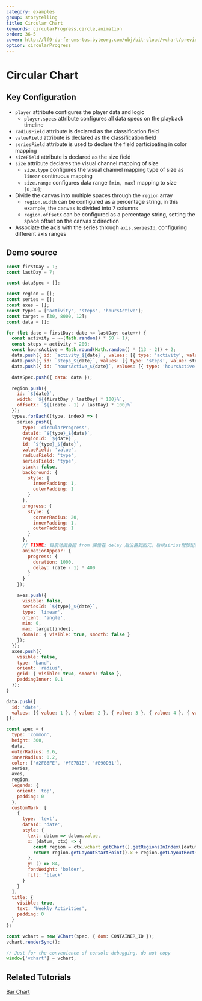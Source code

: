 ```yaml
---
category: examples
group: storytelling
title: Circular Chart
keywords: circularProgress,circle,animation
order: 36-5
cover: http://lf9-dp-fe-cms-tos.byteorg.com/obj/bit-cloud/vchart/preview/storytelling/weekly-activity.gif
option: circularProgress
---
```


# Circular Chart

## Key Configuration

- `player` attribute configures the player data and logic
  - `player.specs` attribute configures all data specs on the playback timeline
- `radiusField` attribute is declared as the classification field
- `valueField` attribute is declared as the classification field
- `seriesField` attribute is used to declare the field participating in color mapping
- `sizeField` attribute is declared as the size field
- `size` attribute declares the visual channel mapping of size
  - `size.type` configures the visual channel mapping type of size as `linear` continuous mapping
  - `size.range` configures data range `[min, max]` mapping to size `[0,30]`;
- Divide the canvas into multiple spaces through the `region` array
  - `region.width` can be configured as a percentage string, in this example, the canvas is divided into 7 columns
  - `region.offsetX` can be configured as a percentage string, setting the space offset on the canvas x direction
- Associate the axis with the series through `axis.seriesId`, configuring different axis ranges

## Demo source

```javascript livedemo
const firstDay = 1;
const lastDay = 7;

const dataSpec = [];

const region = [];
const series = [];
const axes = [];
const types = ['activity', 'steps', 'hoursActive'];
const target = [30, 8000, 12];
const data = [];

for (let date = firstDay; date <= lastDay; date++) {
  const activity = ~~(Math.random() * 50 + 1);
  const steps = activity * 200;
  const hoursActive = Math.round(Math.random() * (13 - 2)) + 2;
  data.push({ id: `activity_${date}`, values: [{ type: 'activity', value: activity }] });
  data.push({ id: `steps_${date}`, values: [{ type: 'steps', value: steps }] });
  data.push({ id: `hoursActive_${date}`, values: [{ type: 'hoursActive', value: hoursActive }] });

  dataSpec.push({ data: data });

  region.push({
    id: `${date}`,
    width: `${(firstDay / lastDay) * 100}%`,
    offsetX: `${((date - 1) / lastDay) * 100}%`
  });
  types.forEach((type, index) => {
    series.push({
      type: 'circularProgress',
      dataId: `${type}_${date}`,
      regionId: `${date}`,
      id: `${type}_${date}`,
      valueField: 'value',
      radiusField: 'type',
      seriesField: 'type',
      stack: false,
      background: {
        style: {
          innerPadding: 1,
          outerPadding: 1
        }
      },
      progress: {
        style: {
          cornerRadius: 20,
          innerPadding: 1,
          outerPadding: 1
        }
      },
      // FIXME: 目前动画会把 from 属性在 delay 后设置到图元，后续sirius增加配置后效果会正常
      animationAppear: {
        progress: {
          duration: 1000,
          delay: (date - 1) * 400
        }
      }
    });

    axes.push({
      visible: false,
      seriesId: `${type}_${date}`,
      type: 'linear',
      orient: 'angle',
      min: 0,
      max: target[index],
      domain: { visible: true, smooth: false }
    });
  });
  axes.push({
    visible: false,
    type: 'band',
    orient: 'radius',
    grid: { visible: true, smooth: false },
    paddingInner: 0.1
  });
}

data.push({
  id: 'date',
  values: [{ value: 1 }, { value: 2 }, { value: 3 }, { value: 4 }, { value: 5 }, { value: 6 }, { value: 7 }]
});

const spec = {
  type: 'common',
  height: 300,
  data,
  outerRadius: 0.6,
  innerRadius: 0.2,
  color: ['#2F86FE', '#FE7B1B', '#E90D31'],
  series,
  axes,
  region,
  legends: {
    orient: 'top',
    padding: 0
  },
  customMark: [
    {
      type: 'text',
      dataId: 'date',
      style: {
        text: datum => datum.value,
        x: (datum, ctx) => {
          const region = ctx.vchart.getChart().getRegionsInIndex([datum.value - 1])[0];
          return region.getLayoutStartPoint().x + region.getLayoutRect().width / 2;
        },
        y: () => 84,
        fontWeight: 'bolder',
        fill: 'black'
      }
    }
  ],
  title: {
    visible: true,
    text: 'Weekly Activities',
    padding: 0
  }
};

const vchart = new VChart(spec, { dom: CONTAINER_ID });
vchart.renderSync();

// Just for the convenience of console debugging, do not copy
window['vchart'] = vchart;
```

## Related Tutorials

[Bar Chart](link)
